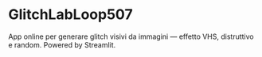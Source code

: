 # GlitchLabLoop507
App online per generare glitch visivi da immagini — effetto VHS, distruttivo e random. Powered by Streamlit.

